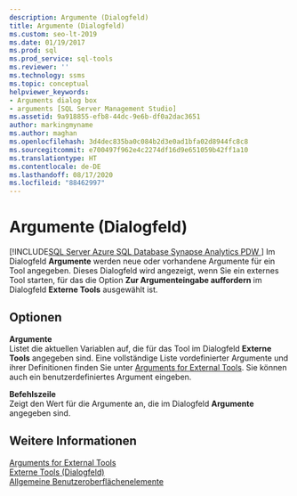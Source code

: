 ```yaml
---
description: Argumente (Dialogfeld)
title: Argumente (Dialogfeld)
ms.custom: seo-lt-2019
ms.date: 01/19/2017
ms.prod: sql
ms.prod_service: sql-tools
ms.reviewer: ''
ms.technology: ssms
ms.topic: conceptual
helpviewer_keywords:
- Arguments dialog box
- arguments [SQL Server Management Studio]
ms.assetid: 9a918855-efb8-44dc-9e6b-df0a2dac3651
author: markingmyname
ms.author: maghan
ms.openlocfilehash: 3d4dec835ba0c084b2d3e0ad1bfa02d8944fc8c8
ms.sourcegitcommit: e700497f962e4c2274df16d9e651059b42ff1a10
ms.translationtype: HT
ms.contentlocale: de-DE
ms.lasthandoff: 08/17/2020
ms.locfileid: "88462997"
---
```

# <a name="arguments-dialog-box"></a>Argumente (Dialogfeld)
[!INCLUDE[SQL Server Azure SQL Database Synapse Analytics PDW ](../includes/applies-to-version/sql-asdb-asdbmi-asa-pdw.md)]
 Im Dialogfeld **Argumente** werden neue oder vorhandene Argumente für ein Tool angegeben. Dieses Dialogfeld wird angezeigt, wenn Sie ein externes Tool starten, für das die Option **Zur Argumenteingabe auffordern** im Dialogfeld **Externe Tools** ausgewählt ist.  
  
## <a name="options"></a>Optionen  
**Argumente**  
Listet die aktuellen Variablen auf, die für das Tool im Dialogfeld **Externe Tools** angegeben sind. Eine vollständige Liste vordefinierter Argumente und ihrer Definitionen finden Sie unter [Arguments for External Tools](../ssms/use-of-sql-server-features-and-capabilities-wwi-oltp.md). Sie können auch ein benutzerdefiniertes Argument eingeben.  
  
**Befehlszeile**  
Zeigt den Wert für die Argumente an, die im Dialogfeld **Argumente** angegeben sind.  
  
## <a name="see-also"></a>Weitere Informationen  
[Arguments for External Tools](../ssms/use-of-sql-server-features-and-capabilities-wwi-oltp.md)  
[Externe Tools (Dialogfeld)](../ssms/external-tools-dialog-box.md)  
[Allgemeine Benutzeroberflächenelemente](../ssms/general-user-interface-elements.md)  
  
